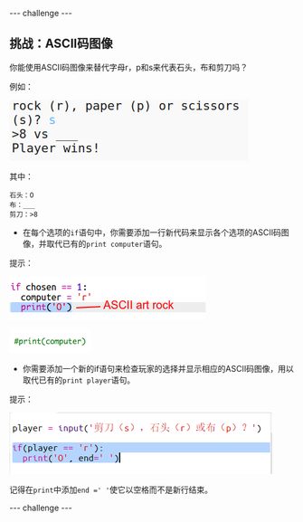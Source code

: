\--- challenge \---

## 挑战：ASCII码图像

你能使用ASCII码图像来替代字母r，p和s来代表石头，布和剪刀吗？

例如：

![截图](images/rps-ascii-challenge.png)

其中：

    石头：O
    布：___
    剪刀：>8
    

+ 在每个选项的`if`语句中，你需要添加一行新代码来显示各个选项的ASCII码图像，并取代已有的`print computer`语句。 

提示：

![截图](images/rps-ascii-rock.png)

![截图](images/rps-comment-computer.png)

+ 你需要添加一个新的if语句来检查玩家的选择并显示相应的ASCII码图像，用以取代已有的`print player`语句。

提示：

![截图](images/rps-player-ascii.png)

记得在`print`中添加`end =' '`使它以空格而不是新行结束。

\--- challenge \---